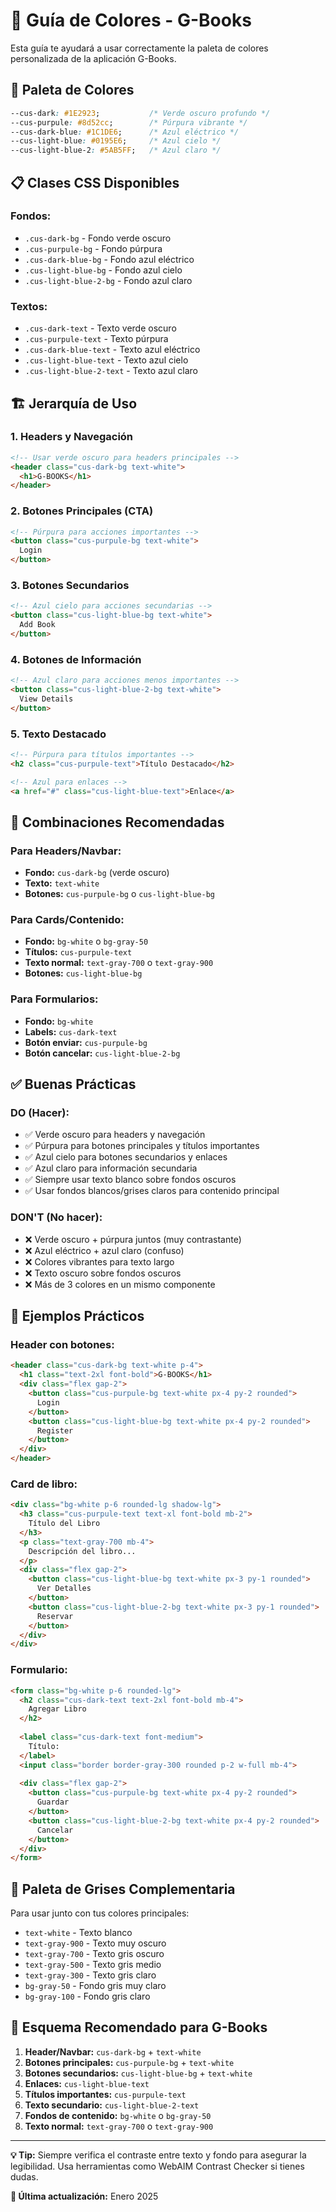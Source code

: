 # 🎨 Guía de Colores - G-Books

Esta guía te ayudará a usar correctamente la paleta de colores personalizada de la aplicación G-Books.

## 🎯 Paleta de Colores

```css
--cus-dark: #1E2923;           /* Verde oscuro profundo */
--cus-purpule: #8d52cc;        /* Púrpura vibrante */
--cus-dark-blue: #1C1DE6;      /* Azul eléctrico */
--cus-light-blue: #0195E6;     /* Azul cielo */
--cus-light-blue-2: #5AB5FF;   /* Azul claro */
```

## 📋 Clases CSS Disponibles

### Fondos:
- `.cus-dark-bg` - Fondo verde oscuro
- `.cus-purpule-bg` - Fondo púrpura
- `.cus-dark-blue-bg` - Fondo azul eléctrico
- `.cus-light-blue-bg` - Fondo azul cielo
- `.cus-light-blue-2-bg` - Fondo azul claro

### Textos:
- `.cus-dark-text` - Texto verde oscuro
- `.cus-purpule-text` - Texto púrpura
- `.cus-dark-blue-text` - Texto azul eléctrico
- `.cus-light-blue-text` - Texto azul cielo
- `.cus-light-blue-2-text` - Texto azul claro

## 🏗️ Jerarquía de Uso

### 1. **Headers y Navegación**
```html
<!-- Usar verde oscuro para headers principales -->
<header class="cus-dark-bg text-white">
  <h1>G-BOOKS</h1>
</header>
```

### 2. **Botones Principales (CTA)**
```html
<!-- Púrpura para acciones importantes -->
<button class="cus-purpule-bg text-white">
  Login
</button>
```

### 3. **Botones Secundarios**
```html
<!-- Azul cielo para acciones secundarias -->
<button class="cus-light-blue-bg text-white">
  Add Book
</button>
```

### 4. **Botones de Información**
```html
<!-- Azul claro para acciones menos importantes -->
<button class="cus-light-blue-2-bg text-white">
  View Details
</button>
```

### 5. **Texto Destacado**
```html
<!-- Púrpura para títulos importantes -->
<h2 class="cus-purpule-text">Título Destacado</h2>

<!-- Azul para enlaces -->
<a href="#" class="cus-light-blue-text">Enlace</a>
```

## 🎨 Combinaciones Recomendadas

### **Para Headers/Navbar:**
- **Fondo:** `cus-dark-bg` (verde oscuro)
- **Texto:** `text-white`
- **Botones:** `cus-purpule-bg` o `cus-light-blue-bg`

### **Para Cards/Contenido:**
- **Fondo:** `bg-white` o `bg-gray-50`
- **Títulos:** `cus-purpule-text`
- **Texto normal:** `text-gray-700` o `text-gray-900`
- **Botones:** `cus-light-blue-bg`

### **Para Formularios:**
- **Fondo:** `bg-white`
- **Labels:** `cus-dark-text`
- **Botón enviar:** `cus-purpule-bg`
- **Botón cancelar:** `cus-light-blue-2-bg`

## ✅ Buenas Prácticas

### **DO (Hacer):**
- ✅ Verde oscuro para headers y navegación
- ✅ Púrpura para botones principales y títulos importantes
- ✅ Azul cielo para botones secundarios y enlaces
- ✅ Azul claro para información secundaria
- ✅ Siempre usar texto blanco sobre fondos oscuros
- ✅ Usar fondos blancos/grises claros para contenido principal

### **DON'T (No hacer):**
- ❌ Verde oscuro + púrpura juntos (muy contrastante)
- ❌ Azul eléctrico + azul claro (confuso)
- ❌ Colores vibrantes para texto largo
- ❌ Texto oscuro sobre fondos oscuros
- ❌ Más de 3 colores en un mismo componente

## 🔧 Ejemplos Prácticos

### **Header con botones:**
```html
<header class="cus-dark-bg text-white p-4">
  <h1 class="text-2xl font-bold">G-BOOKS</h1>
  <div class="flex gap-2">
    <button class="cus-purpule-bg text-white px-4 py-2 rounded">
      Login
    </button>
    <button class="cus-light-blue-bg text-white px-4 py-2 rounded">
      Register
    </button>
  </div>
</header>
```

### **Card de libro:**
```html
<div class="bg-white p-6 rounded-lg shadow-lg">
  <h3 class="cus-purpule-text text-xl font-bold mb-2">
    Título del Libro
  </h3>
  <p class="text-gray-700 mb-4">
    Descripción del libro...
  </p>
  <div class="flex gap-2">
    <button class="cus-light-blue-bg text-white px-3 py-1 rounded">
      Ver Detalles
    </button>
    <button class="cus-light-blue-2-bg text-white px-3 py-1 rounded">
      Reservar
    </button>
  </div>
</div>
```

### **Formulario:**
```html
<form class="bg-white p-6 rounded-lg">
  <h2 class="cus-dark-text text-2xl font-bold mb-4">
    Agregar Libro
  </h2>
  
  <label class="cus-dark-text font-medium">
    Título:
  </label>
  <input class="border border-gray-300 rounded p-2 w-full mb-4">
  
  <div class="flex gap-2">
    <button class="cus-purpule-bg text-white px-4 py-2 rounded">
      Guardar
    </button>
    <button class="cus-light-blue-2-bg text-white px-4 py-2 rounded">
      Cancelar
    </button>
  </div>
</form>
```

## 🌈 Paleta de Grises Complementaria

Para usar junto con tus colores principales:
- `text-white` - Texto blanco
- `text-gray-900` - Texto muy oscuro
- `text-gray-700` - Texto gris oscuro
- `text-gray-500` - Texto gris medio
- `text-gray-300` - Texto gris claro
- `bg-gray-50` - Fondo gris muy claro
- `bg-gray-100` - Fondo gris claro

## 🎯 Esquema Recomendado para G-Books

1. **Header/Navbar:** `cus-dark-bg` + `text-white`
2. **Botones principales:** `cus-purpule-bg` + `text-white`
3. **Botones secundarios:** `cus-light-blue-bg` + `text-white`
4. **Enlaces:** `cus-light-blue-text`
5. **Títulos importantes:** `cus-purpule-text`
6. **Texto secundario:** `cus-light-blue-2-text`
7. **Fondos de contenido:** `bg-white` o `bg-gray-50`
8. **Texto normal:** `text-gray-700` o `text-gray-900`

---

**💡 Tip:** Siempre verifica el contraste entre texto y fondo para asegurar la legibilidad. Usa herramientas como WebAIM Contrast Checker si tienes dudas.

**🔄 Última actualización:** Enero 2025
